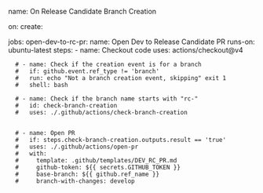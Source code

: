 <!--  -->
name: On Release Candidate Branch Creation

on:
  create:
    
jobs:
  open-dev-to-rc-pr:
    name: Open Dev to Release Candidate PR
    runs-on: ubuntu-latest
    steps:
      - name: Checkout code
        uses: actions/checkout@v4

      # - name: Check if the creation event is for a branch
      #   if: github.event.ref_type != 'branch'
      #   run: echo "Not a branch creation event, skipping" exit 1
      #   shell: bash

      # - name: Check if the branch name starts with "rc-"
      #   id: check-branch-creation
      #   uses: ./.github/actions/check-branch-creation


      # - name: Open PR
      #   if: steps.check-branch-creation.outputs.result == 'true'
      #   uses: ./.github/actions/open-pr
      #   with:
      #     template: .github/templates/DEV_RC_PR.md
      #     github-token: ${{ secrets.GITHUB_TOKEN }}
      #     base-branch: ${{ github.ref_name }}
      #     branch-with-changes: develop

